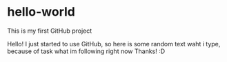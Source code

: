 # hello-world
This is my first GitHub project

Hello!
I just started to use GitHub, so here is some random text waht i type, because of task what im following right now
Thanks! :D
